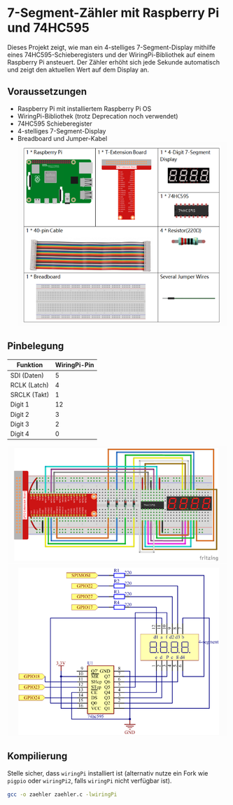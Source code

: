 # 7-Segment-Zähler mit Raspberry Pi und 74HC595

Dieses Projekt zeigt, wie man ein 4-stelliges 7-Segment-Display mithilfe eines 74HC595-Schieberegisters und der WiringPi-Bibliothek auf einem Raspberry Pi ansteuert. Der Zähler erhöht sich jede Sekunde automatisch und zeigt den aktuellen Wert auf dem Display an.

## Voraussetzungen

- Raspberry Pi mit installiertem Raspberry Pi OS
- WiringPi-Bibliothek (trotz Deprecation noch verwendet)
- 74HC595 Schieberegister
- 4-stelliges 7-Segment-Display
- Breadboard und Jumper-Kabel
 ![Diagram](https://raw.githubusercontent.com/CodeByHusen/Embedded-Systems-/main/Projects%20in%20C/4-digit%207-segment-display/pictures/Komponenten.png)


## Pinbelegung

| Funktion       | WiringPi-Pin |
|----------------|--------------|
| SDI (Daten)    | 5            |
| RCLK (Latch)   | 4            |
| SRCLK (Takt)   | 1            |
| Digit 1        | 12           |
| Digit 2        | 3            |
| Digit 3        | 2            |
| Digit 4        | 0            |
![Diagram](https://raw.githubusercontent.com/CodeByHusen/Embedded-Systems-/main/Projects%20in%20C/4-digit%207-segment-display/pictures/Die%20Schaltung.png)
 ![Diagram](https://raw.githubusercontent.com/CodeByHusen/Embedded-Systems-/main/Projects%20in%20C/4-digit%207-segment-display/pictures/Schematische-Darstellung.png)

## Kompilierung

Stelle sicher, dass `wiringPi` installiert ist (alternativ nutze ein Fork wie `pigpio` oder `wiringPi2`, falls `wiringPi` nicht verfügbar ist).

```bash
gcc -o zaehler zaehler.c -lwiringPi
